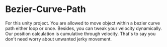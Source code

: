 # Bezier-Curve-Path

For this unity project. You are allowed to move object within a bezier curve path either loop or once. Besides, you can tweak your velocity dynamically. Our position calculation is cumulative through velocity. That's to say you don't need worry about unwanted jerky movement.